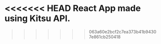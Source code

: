 <<<<<<< HEAD
React App made using Kitsu API.
=======

>>>>>>> 063a60e2bcf2c7ea373b41b94307e861cb250418
